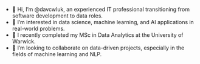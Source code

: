 - 👋 Hi, I’m @davcwluk, an experienced IT professional transitioning from software development to data roles.
- 👀 I’m interested in data science, machine learning, and AI applications in real-world problems.
- 🌱 I recently completed my MSc in Data Analytics at the University of Warwick.
- 💞️ I’m looking to collaborate on data-driven projects, especially in the fields of machine learning and NLP.

<!---
davcwluk/davcwluk is a ✨ special ✨ repository because its `README.md` (this file) appears on your GitHub profile.
You can click the Preview link to take a look at your changes.
--->
